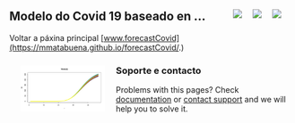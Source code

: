 ## Modelo do Covid 19 baseado en ... <a href="../../blob/master/README.es.md"><img src="../../blob/master/images/Flag_of_Spain.png" align="right" hspace="0" vspace="0" width="35px"></a> <a href="../../blob/master/README.en.md"><img src="../../blob/master/images/Flag_of_Union.png" align="right" hspace="0" vspace="0" width="35px"></a><a href="../../blob/master/README.ga.md"><img src="../../blob/master/images/Flag_of_Galicia.png" align="right" hspace="0" vspace="0" width="35px"></a>


Voltar a páxina principal [www.forecastCovid](https://mmatabuena.github.io/forecastCovid/.)

<img src="./images/image_2020_04_19T13_34_22_302Z.jpg" align="left" hspace="20" vspace="10" width="150px">

### Soporte e contacto

Problems with this pages? Check [documentation](https://help.github.com/categories/github-pages-basics/) or [contact support](https://github.com/contact) and we will help you to solve it. 
